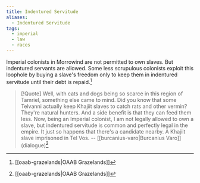 ```yaml
---
title: Indentured Servitude
aliases:
  - Indentured Servitude
tags:
  - imperial
  - law
  - races
---
```

Imperial colonists in Morrowind are not permitted to own slaves. But indentured servants are allowed. Some less scrupulous colonists exploit this loophole by buying a slave's freedom only to keep them in indentured servitude until their debt is repaid.[^1]

> [!Quote]
> Well, with cats and dogs being so scarce in this region of Tamriel, something else came to mind. Did you know that some Telvanni actually keep Khajiit slaves to catch rats and other vermin? They're natural hunters. And a side benefit is that they can feed them less. Now, being an Imperial colonist, I am not legally allowed to own a slave, but indentured servitude is common and perfectly legal in the empire. It just so happens that there's a candidate nearby. A Khajiit slave imprisoned in Tel Vos.
> -- [[burcanius-varo|Burcanius Varo]] (dialogue)[^1]

[^1]: [[oaab-grazelands|OAAB Grazelands]]